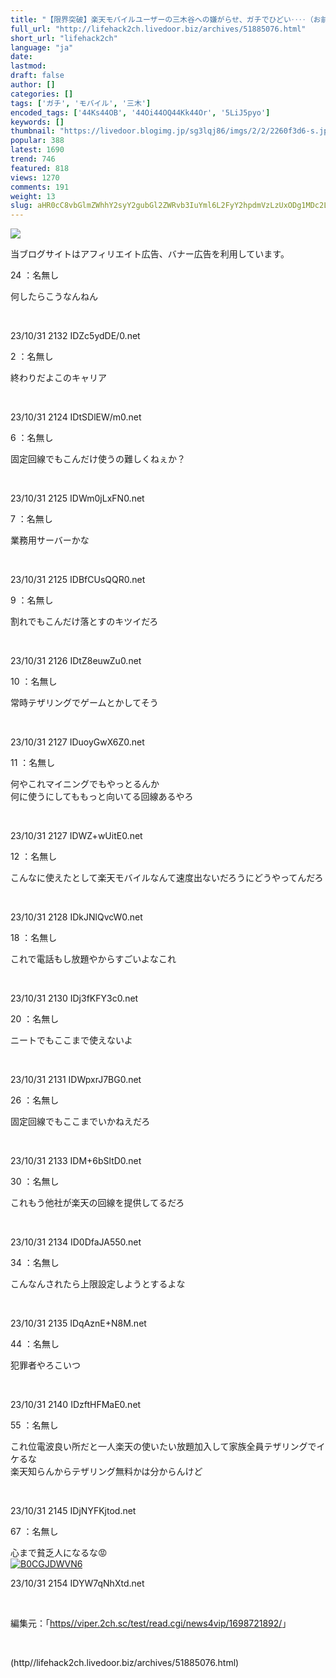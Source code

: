 ```yaml
---
title: "【限界突破】楽天モバイルユーザーの三木谷への嫌がらせ、ガチでひどい‥‥（お前らの想像の20倍酷い）"
full_url: "http://lifehack2ch.livedoor.biz/archives/51885076.html"
short_url: "lifehack2ch"
language: "ja"
date: 
lastmod: 
draft: false
author: []
categories: []
tags: ['ガチ', 'モバイル', '三木']
encoded_tags: ['44Ks44OB', '44Oi44OQ44Kk44Or', '5LiJ5pyo']
keywords: []
thumbnail: "https://livedoor.blogimg.jp/sg3lqj86/imgs/2/2/2260f3d6-s.jpg"
popular: 388
latest: 1690
trend: 746
featured: 818
views: 1270
comments: 191
weight: 13
slug: aHR0cC8vbGlmZWhhY2syY2gubGl2ZWRvb3IuYml6L2FyY2hpdmVzLzUxODg1MDc2Lmh0bWw=
---
```


![](https://livedoor.blogimg.jp/sg3lqj86/imgs/2/2/2260f3d6-s.jpg)

<div><p>当ブログサイトはアフィリエイト広告、バナー広告を利用しています。</p><p class='t_name'>24 ：名無し</p> <p class='r1'>何したらこうなんねん </p><br><p>23/10/31 2132 IDZc5ydDE/0.net</p> <p class='t_name'>2 ：名無し</p> <p class='r4'>終わりだよこのキャリア </p><br><p>23/10/31 2124 IDtSDlEW/m0.net</p> <p class='t_name'>6 ：名無し</p> <p class='r4'>固定回線でもこんだけ使うの難しくねぇか？ </p><br><p>23/10/31 2125 IDWm0jLxFN0.net</p> <p class='t_name'>7 ：名無し</p> <p class='r4'>業務用サーバーかな </p><br><p>23/10/31 2125 IDBfCUsQQR0.net</p> <p class='t_name'>9 ：名無し</p> <p class='r4'>割れでもこんだけ落とすのキツイだろ </p><br><p>23/10/31 2126 IDtZ8euwZu0.net</p> <p class='t_name'>10 ：名無し</p> <p class='r4'>常時テザリングでゲームとかしてそう </p><br><p>23/10/31 2127 IDuoyGwX6Z0.net</p> <p class='t_name'>11 ：名無し</p> <p class='r4'>何やこれマイニングでもやっとるんか <br> 何に使うにしてももっと向いてる回線あるやろ </p><br><p>23/10/31 2127 IDWZ+wUitE0.net</p> <p class='t_name'>12 ：名無し</p> <p class='r4'>こんなに使えたとして楽天モバイルなんて速度出ないだろうにどうやってんだろ </p><br><p>23/10/31 2128 IDkJNlQvcW0.net</p> <p class='t_name'>18 ：名無し</p> <p class='r4'>これで電話もし放題やからすごいよなこれ </p><br><p>23/10/31 2130 IDj3fKFY3c0.net</p> <p class='t_name'>20 ：名無し</p> <p class='r4'>ニートでもここまで使えないよ </p><br><p>23/10/31 2131 IDWpxrJ7BG0.net</p> <p class='t_name'>26 ：名無し</p> <p class='r4'>固定回線でもここまでいかねえだろ </p><br><p>23/10/31 2133 IDM+6bSltD0.net</p> <p class='t_name'>30 ：名無し</p> <p class='r4'>これもう他社が楽天の回線を提供してるだろ </p><br><p>23/10/31 2134 ID0DfaJA550.net</p> <p class='t_name'>34 ：名無し</p> <p class='r4'>こんなんされたら上限設定しようとするよな </p><br><p>23/10/31 2135 IDqAznE+N8M.net</p> <p class='t_name'>44 ：名無し</p> <p class='r4'>犯罪者やろこいつ </p><br><p>23/10/31 2140 IDzftHFMaE0.net</p> <p class='t_name'>55 ：名無し</p> <p class='r4'>これ位電波良い所だと一人楽天の使いたい放題加入して家族全員テザリングでイケるな <br> 楽天知らんからテザリング無料かは分からんけど </p><br><p>23/10/31 2145 IDjNYFKjtod.net</p> <p class='t_name'>67 ：名無し</p> <p class='r2'>心まで貧乏人になるな😡<br><a href='https//www.amazon.co.jp/dp/B0CGJDWVN6/?tag=nishiky24-22' target='_blank'><img src='https//m.media-amazon.com/images/I/51OK3KIzXzL._SL500_.jpg' alt='B0CGJDWVN6' border='0'></a> </p><p>23/10/31 2154 IDYW7qNhXtd.net</p> <br><p class='p_url'>編集元：「<a href='https//viper.2ch.sc/test/read.cgi/news4vip/1698721892/' target='_blank'>https//viper.2ch.sc/test/read.cgi/news4vip/1698721892/</a>」</p> <br clear='all'></div>

(http//lifehack2ch.livedoor.biz/archives/51885076.html)
